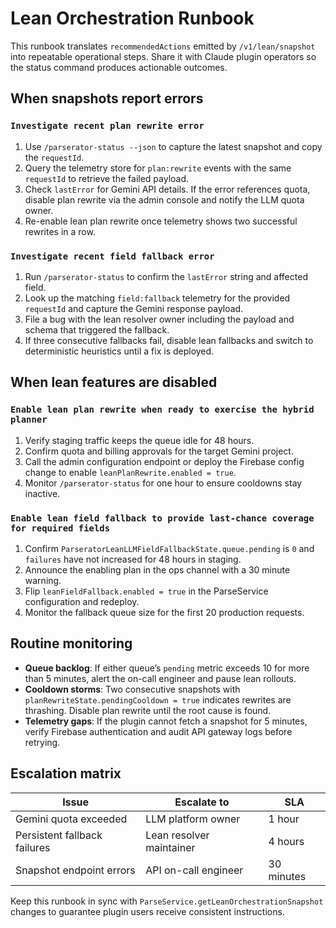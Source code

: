 # Lean Orchestration Runbook

This runbook translates `recommendedActions` emitted by `/v1/lean/snapshot` into
repeatable operational steps. Share it with Claude plugin operators so the
status command produces actionable outcomes.

## When snapshots report errors

### `Investigate recent plan rewrite error`
1. Use `/parserator-status --json` to capture the latest snapshot and copy the
   `requestId`.
2. Query the telemetry store for `plan:rewrite` events with the same `requestId`
   to retrieve the failed payload.
3. Check `lastError` for Gemini API details. If the error references quota,
   disable plan rewrite via the admin console and notify the LLM quota owner.
4. Re-enable lean plan rewrite once telemetry shows two successful rewrites in a
   row.

### `Investigate recent field fallback error`
1. Run `/parserator-status` to confirm the `lastError` string and affected field.
2. Look up the matching `field:fallback` telemetry for the provided `requestId`
   and capture the Gemini response payload.
3. File a bug with the lean resolver owner including the payload and schema that
   triggered the fallback.
4. If three consecutive fallbacks fail, disable lean fallbacks and switch to
   deterministic heuristics until a fix is deployed.

## When lean features are disabled

### `Enable lean plan rewrite when ready to exercise the hybrid planner`
1. Verify staging traffic keeps the queue idle for 48 hours.
2. Confirm quota and billing approvals for the target Gemini project.
3. Call the admin configuration endpoint or deploy the Firebase config change to
   enable `leanPlanRewrite.enabled = true`.
4. Monitor `/parserator-status` for one hour to ensure cooldowns stay inactive.

### `Enable lean field fallback to provide last-chance coverage for required fields`
1. Confirm `ParseratorLeanLLMFieldFallbackState.queue.pending` is `0` and
   `failures` have not increased for 48 hours in staging.
2. Announce the enabling plan in the ops channel with a 30 minute warning.
3. Flip `leanFieldFallback.enabled = true` in the ParseService configuration and
   redeploy.
4. Monitor the fallback queue size for the first 20 production requests.

## Routine monitoring

- **Queue backlog**: If either queue’s `pending` metric exceeds 10 for more than
  5 minutes, alert the on-call engineer and pause lean rollouts.
- **Cooldown storms**: Two consecutive snapshots with
  `planRewriteState.pendingCooldown = true` indicates rewrites are thrashing.
  Disable plan rewrite until the root cause is found.
- **Telemetry gaps**: If the plugin cannot fetch a snapshot for 5 minutes,
  verify Firebase authentication and audit API gateway logs before retrying.

## Escalation matrix

| Issue | Escalate to | SLA |
| --- | --- | --- |
| Gemini quota exceeded | LLM platform owner | 1 hour |
| Persistent fallback failures | Lean resolver maintainer | 4 hours |
| Snapshot endpoint errors | API on-call engineer | 30 minutes |

Keep this runbook in sync with `ParseService.getLeanOrchestrationSnapshot`
changes to guarantee plugin users receive consistent instructions.
